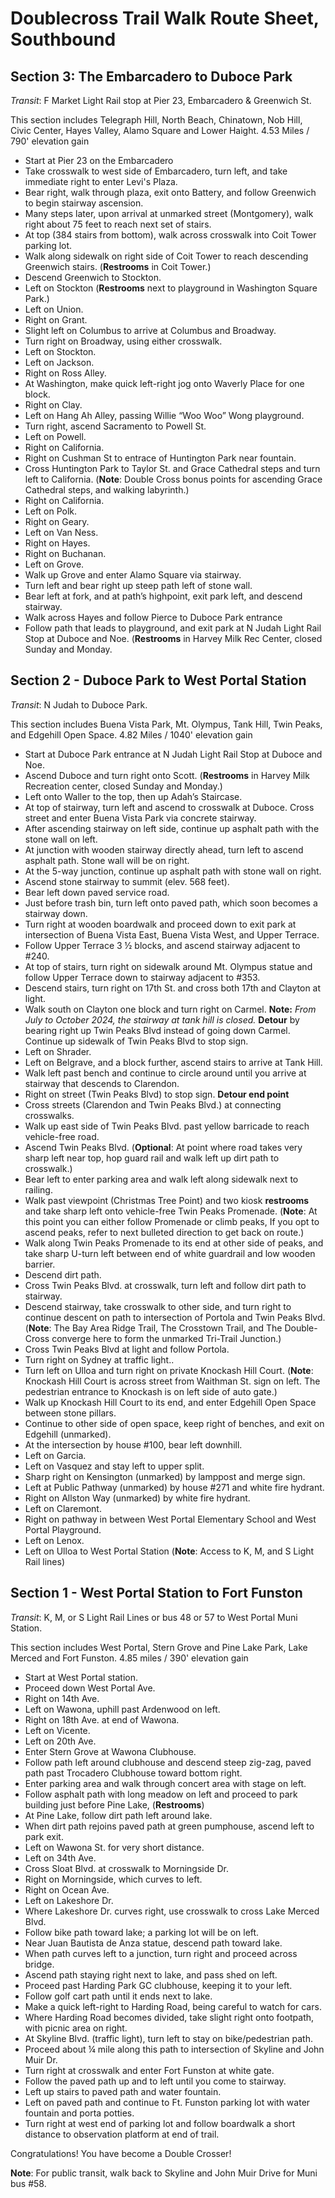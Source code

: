 # Doublecross Trail Walk Route Sheet, Southbound

## Section 3: The Embarcadero to Duboce Park

*Transit*: F Market Light Rail stop at Pier 23, Embarcadero & Greenwich St.

This section includes Telegraph Hill, North Beach, Chinatown, Nob Hill, Civic Center, Hayes Valley, Alamo Square and Lower Haight.
4.53 Miles / 790' elevation gain

 

* Start at Pier 23 on the Embarcadero
* Take crosswalk to west side of Embarcadero, turn left, and take immediate right to enter Levi's Plaza.
* Bear right, walk through plaza, exit onto Battery, and follow Greenwich to begin stairway ascension.
* Many steps later, upon arrival at unmarked street (Montgomery), walk right about 75 feet to reach next set of stairs.
* At top (384 stairs from bottom), walk across crosswalk into Coit Tower parking lot.
* Walk along sidewalk on right side of Coit Tower to reach descending Greenwich stairs. (**Restrooms** in Coit Tower.)
* Descend Greenwich to Stockton.
* Left on Stockton (**Restrooms** next to playground in Washington Square Park.)
* Left on Union.
* Right on Grant.
* Slight left on Columbus to arrive at Columbus and Broadway.
* Turn right on Broadway, using either crosswalk.
* Left on Stockton.
* Left on Jackson.
* Right on Ross Alley.
* At Washington, make quick left-right jog onto Waverly Place for one block.
* Right on Clay.
* Left on Hang Ah Alley, passing Willie “Woo Woo” Wong playground.
* Turn right, ascend Sacramento to Powell St.
* Left on Powell.
* Right on California.
* Right on Cushman St to entrace of Huntington Park near fountain.
* Cross Huntington Park to Taylor St. and Grace Cathedral steps and turn left to California. (**Note**: Double Cross bonus points for ascending Grace Cathedral steps, and walking labyrinth.)
* Right on California.
* Left on Polk.
* Right on Geary.
* Left on Van Ness.
* Right on Hayes.
* Right on Buchanan.
* Left on Grove.
* Walk up Grove and enter Alamo Square via stairway.
* Turn left and bear right up steep path left of stone wall.
* Bear left at fork, and at path’s highpoint, exit park left, and descend stairway. 
* Walk across Hayes and follow Pierce to Duboce Park entrance
* Follow path that leads to playground, and exit park at N Judah Light Rail Stop at Duboce and Noe. (**Restrooms** in Harvey Milk Rec Center, closed Sunday and Monday.  


## Section 2 - Duboce Park to West Portal Station

*Transit*: N Judah to Duboce Park.

This section includes Buena Vista Park, Mt. Olympus, Tank Hill, Twin Peaks, and Edgehill Open Space.
4.82 Miles / 1040' elevation gain

* Start at Duboce Park entrance at N Judah Light Rail Stop at Duboce and Noe.
* Ascend Duboce and turn right onto Scott. (**Restrooms** in Harvey Milk Recreation center, closed Sunday and Monday.)
* Left onto Waller to the top, then up Adah’s Staircase. 
* At top of stairway, turn left and ascend to crosswalk at Duboce. Cross street and enter Buena Vista Park via concrete stairway.
* After ascending stairway on left side, continue up asphalt path with the stone wall on  left.
* At junction with wooden stairway directly ahead, turn left to ascend asphalt path. Stone wall will be on right.
* At the 5-way junction, continue up asphalt path with stone wall on right.
* Ascend stone stairway to summit (elev. 568 feet).
* Bear left down paved service road.
* Just before trash bin, turn left onto paved path, which soon becomes a stairway down.
* Turn right at wooden boardwalk and proceed down to exit park at intersection of Buena Vista East, Buena Vista West, and Upper Terrace.
* Follow Upper Terrace 3 ½ blocks, and ascend stairway adjacent to #240.
* At top of stairs, turn right on sidewalk around Mt. Olympus statue and follow Upper Terrace down to stairway adjacent to #353.
* Descend stairs, turn right on 17th St. and cross both 17th and Clayton at light.
* Walk south on Clayton one block and turn right on Carmel. **Note:** *From July to October 2024, the stairway at tank hill is closed.* **Detour** by bearing right up Twin Peaks Blvd instead of going down Carmel. Continue up sidewalk of Twin Peaks Blvd to stop sign.
* Left on Shrader.
* Left on Belgrave, and a block further, ascend stairs to arrive at Tank Hill.
* Walk left past bench and continue to circle around until you arrive at stairway that descends to Clarendon. 
* Right on street (Twin Peaks Blvd) to stop sign. **Detour end point**
* Cross streets (Clarendon and Twin Peaks Blvd.) at connecting crosswalks. 
* Walk up east side of Twin Peaks Blvd. past yellow barricade to reach vehicle-free road.
* Ascend Twin Peaks Blvd. (**Optional**: At point where road takes very sharp left near top, hop guard rail and walk left up dirt path to crosswalk.)
* Bear left to enter parking area and walk left along sidewalk next to railing.
* Walk past viewpoint (Christmas Tree Point) and two kiosk **restrooms** and take sharp left onto vehicle-free Twin Peaks Promenade. (**Note**: At this point you can either follow Promenade or climb peaks, If you opt to ascend peaks, refer to next bulleted direction to get back on route.)
* Walk along Twin Peaks Promenade to its end at other side of peaks, and take sharp U-turn left between end of white guardrail and low wooden barrier.
* Descend dirt path.
* Cross Twin Peaks Blvd. at crosswalk, turn left and follow dirt path to stairway.
* Descend stairway, take crosswalk to other side, and turn right to continue descent on path to intersection of Portola and Twin Peaks Blvd. (**Note**: The Bay Area Ridge Trail, The Crosstown Trail, and The Double-Cross converge here to form the unmarked Tri-Trail Junction.) 
* Cross Twin Peaks Blvd at light and follow Portola.
* Turn right on Sydney at traffic light..
* Turn left on Ulloa and turn right on private Knockash Hill Court. (**Note**: Knockash Hill Court is across street from Waithman St. sign on left. The pedestrian entrance to Knockash is on left side of auto gate.)
* Walk up Knockash Hill Court to its end, and enter Edgehill Open Space between stone pillars.
* Continue to other side of open space, keep right of benches, and exit on Edgehill (unmarked).
* At the intersection by house #100, bear left downhill.
* Left on Garcia.
* Left on Vasquez and stay left to upper split.
* Sharp right on Kensington (unmarked) by lamppost and merge sign.
* Left at Public Pathway (unmarked) by house #271 and white fire hydrant.
* Right on Allston Way (unmarked) by white fire hydrant.
* Left on Claremont.
* Right on pathway in between West Portal Elementary School and West Portal Playground.
* Left on Lenox.
* Left on Ulloa to West Portal Station (**Note**: Access to K, M, and S Light Rail lines)


 
## Section 1 - West Portal Station to Fort Funston

*Transit*: K, M, or S Light Rail Lines or bus 48 or 57 to West Portal Muni Station.

This section includes West Portal, Stern Grove and Pine Lake Park, Lake Merced and Fort Funston.
4.85 miles / 390' elevation gain


* Start at West Portal station.
* Proceed down West Portal Ave.
* Right on 14th Ave.
* Left on Wawona, uphill past Ardenwood on left.
* Right on 18th Ave. at end of Wawona.
* Left on Vicente.
* Left on 20th Ave.
* Enter Stern Grove at Wawona Clubhouse.
* Follow path left around clubhouse and descend steep zig-zag, paved path past Trocadero Clubhouse toward bottom right.
* Enter parking area and walk through concert area with stage on left.
* Follow asphalt path with long meadow on left and proceed to park building just before Pine Lake, (**Restrooms**)
* At Pine Lake, follow dirt path left around lake. 
* When dirt path rejoins paved path at green pumphouse, ascend left to park exit.
* Left on Wawona St. for very short distance.
* Left on 34th Ave.
* Cross Sloat Blvd. at crosswalk to Morningside Dr.
* Right on Morningside, which curves to left.
* Right on Ocean Ave.
* Left on Lakeshore Dr.
* Where Lakeshore Dr. curves right, use crosswalk to cross Lake Merced Blvd.
* Follow bike path toward lake; a parking lot will be on left.
* Near Juan Bautista de Anza statue, descend path toward lake.
* When path curves left to a junction, turn right and proceed across bridge.
* Ascend path staying right next to lake, and pass shed on left.
* Proceed past Harding Park GC clubhouse, keeping it to your left.
* Follow golf cart path until it ends next to lake.
* Make a quick left-right to Harding Road, being careful to watch for cars.
* Where Harding Road becomes divided, take slight right onto footpath, with picnic area on right.
* At Skyline Blvd. (traffic light), turn left to stay on bike/pedestrian path.
* Proceed about ¼ mile along this path to intersection of Skyline and John Muir Dr.
* Turn right at crosswalk and enter Fort Funston at white gate.
* Follow the paved path up and to left until you come to stairway.
* Left up stairs to paved path and water fountain.
* Left on  paved path and continue to Ft. Funston parking lot with water fountain and porta potties.
* Turn right at west end of parking lot and follow boardwalk a short distance to observation platform at end of trail. 

Congratulations! You have become a Double Crosser!

**Note**: For public transit, walk back to Skyline and John Muir Drive for Muni bus #58.














